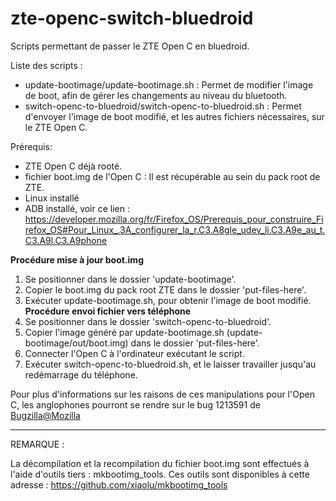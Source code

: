 # zte-openc-switch-bluedroid
Scripts permettant de passer le ZTE Open C en bluedroid.

Liste des scripts :
- update-bootimage/update-bootimage.sh : Permet de modifier l'image de boot, afin de gérer les changements au niveau du bluetooth.  
- switch-openc-to-bluedroid/switch-openc-to-bluedroid.sh : Permet d'envoyer l'image de boot modifié, et les autres fichiers nécessaires, sur le ZTE Open C.  

Prérequis:
- ZTE Open C déjà rooté.
- fichier boot.img de l'Open C : Il est récupérable au sein du pack root de ZTE.
- Linux installé
- ADB installé, voir ce lien : https://developer.mozilla.org/fr/Firefox_OS/Prerequis_pour_construire_Firefox_OS#Pour_Linux_.3A_configurer_la_r.C3.A8gle_udev_li.C3.A9e_au_t.C3.A9l.C3.A9phone

**Procédure mise à jour boot.img**  
1. Se positionner dans le dossier 'update-bootimage'.  
2. Copier le boot.img du pack root ZTE dans le dossier 'put-files-here'.  
3. Exécuter update-bootimage.sh, pour obtenir l'image de boot modifié.  
**Procédure envoi fichier vers téléphone**  
1. Se positionner dans le dossier 'switch-openc-to-bluedroid'.  
2. Copier l'image généré par update-bootimage.sh (update-bootimage/out/boot.img) dans le dossier 'put-files-here'.  
3. Connecter l'Open C à l'ordinateur exécutant le script.  
4. Exécuter switch-openc-to-bluedroid.sh, et le laisser travailler jusqu'au redémarrage du téléphone.

Pour plus d'informations sur les raisons de ces manipulations pour l'Open C, les anglophones pourront se rendre sur le bug 1213591 de [Bugzilla@Mozilla](https://bugzilla.mozilla.org/show_bug.cgi?id=1213591)

-------------------------------------------------------

REMARQUE :

La décompilation et la recompilation du fichier boot.img sont effectués à l'aide d'outils tiers : mkbootimg_tools.
Ces outils sont disponibles à cette adresse : https://github.com/xiaolu/mkbootimg_tools